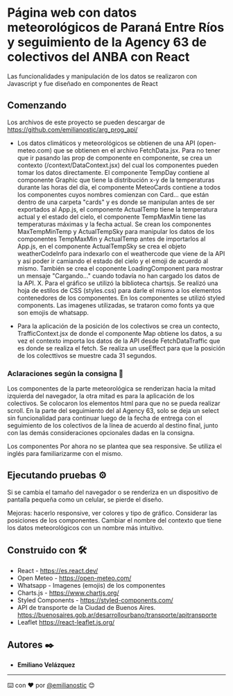 # Página web con datos meteorológicos de Paraná Entre Ríos y seguimiento de la Agency 63 de colectivos del ANBA con React

Las funcionalidades y manipulación de los datos se realizaron con Javascript y fue diseñado en componentes de React

## Comenzando 

Los archivos de este proyecto se pueden descargar de  https://github.com/emilianostic/arg_prog_api/

* Los datos climáticos y meteorológicos se obtienen de una API (open-meteo.com) que se obtienen en el archivo FetchData.jsx. Para no tener que ir pasando las prop de componente en componente, se crea un contexto (/context/DataContext.jsx) del cual los componentes pueden tomar los datos directamente.
El componente TempDay contiene al componente Graphic que tiene la distribución x-y de la temperaturas durante las horas del día, el componente MeteoCards contiene a todos los componentes cuyos nombres comienzan con Card... que están dentro de una carpeta "cards" y es donde se manipulan antes de ser exportados al App.js, el componente ActualTemp tiene la temperatura actual y el estado del cielo, el componente TempMaxMin tiene las temperaturas máximas y la fecha actual. Se crean los componentes MaxTempMinTemp y ActualTempSky para manipular los datos de los componentes TempMaxMin y ActualTemp antes de importarlos al App.js, en el componente ActualTempSky se crea el objeto weatherCodeInfo para indexarlo con el weathercode que viene de la API y así poder ir camiando el estado del cielo y el emoji de acuerdo al mismo. También se crea el coponente LoadingComponent para mostrar un mensaje "Cargando..." cuando todavía no han cargado los datos de la API.
X.
Para el gráfico se utilizó la biblioteca chartsjs.
Se realizó una hoja de estilos de CSS (styles.css) para darle el mismo a los elementos contenedores de los componentes. En los componentes se utilizó styled components.
Las imagenes utilizadas, se trataron como fonts ya que son emojis de whatsapp.


* Para la aplicación de la posición de los colectivos se crea un contecto, TrafficContext.jsx de donde el componente Map obtiene los datos, a su vez el contexto importa los datos de la API desde FetchDataTraffic que es donde se realiza el fetch. Se realiza un useEffect para que la posición de los colecttivos se muestre cada 31 segundos.



### Aclaraciones según la consigna 🔧

Los componentes de la parte meteorológica se renderizan hacia la mitad izquierda del navegador, la otra mitad es para la aplicación de los colectivos. Se colocaron los elementos html para que no se pueda realizar scroll.
En la parte del seguimiento del al Agency 63, solo se deja un select sin funcionalidad para continuar luego de la fecha de entrega con el seguimiento de los colectivos de la línea de acuerdo al destino final, junto con las demás consideraciones opcionales dadas en la consigna.

Los componentes 
Por ahora no se plantea que sea responsive.
Se utiliza el inglés para familiarizarme con el mismo.



## Ejecutando pruebas ⚙️
Si se cambia el tamaño del navegador o se renderiza en un dispositivo de pantalla pequeña como un celular, se pierde el diseño.

Mejoras: hacerlo responsive, ver colores y tipo de gráfico. 
Considerar las posiciones de los componentes. 
Cambiar el nombre del contexto que tiene los datos meteorológicos con un nombre más intuitivo.


## Construido con 🛠️
* React - https://es.react.dev/
* Open Meteo -  https://open-meteo.com/
* Whatsapp - Imagenes (emojis) de los componentes 
* Charts.js - https://www.chartjs.org/
* Styled Components - https://styled-components.com/
* API de transporte de la Ciudad de Buenos Aires.  https://buenosaires.gob.ar/desarrollourbano/transporte/apitransporte
* Leaflet https://react-leaflet.js.org/
## Autores ✒️

* **Emiliano Velázquez** 

---
⌨️ con ❤️ por [@emilianostic](https://github.com/emilianostic/sobre-mi/) 😊
